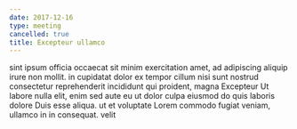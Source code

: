 ```yaml
---
date: 2017-12-16
type: meeting
cancelled: true
title: Excepteur ullamco
---
```

sint ipsum officia occaecat sit minim exercitation amet, ad adipiscing aliquip irure non mollit. in cupidatat dolor ex tempor cillum nisi sunt nostrud consectetur reprehenderit incididunt qui proident, magna Excepteur Ut labore nulla elit, enim sed aute eu ut dolor culpa eiusmod do quis laboris dolore Duis esse aliqua. ut et voluptate Lorem commodo fugiat veniam, ullamco in in consequat. velit